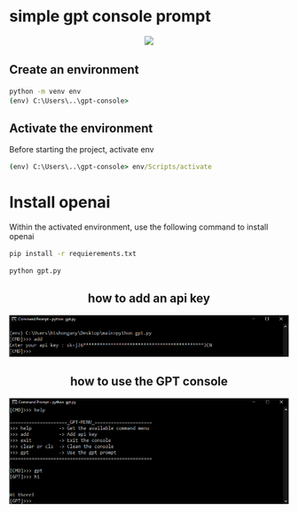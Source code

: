 # simple gpt console prompt 

<center>
	<img src="img/sirehassan.ico">
</center>

## Create an environment

```cmd 
python -m venv env
(env) C:\Users\..\gpt-console>
```
## Activate the environment

Before starting the project, activate env

```cmd 
(env) C:\Users\..\gpt-console> env/Scripts/activate
```
# Install openai

Within the activated environment, use the following command to install openai

```cmd
pip install -r requierements.txt 
```
```cmd 
python gpt.py 
```

<center>
	<h2> how to add an api key </h2>
	<img src="img/add_api_key.PNG">
</center>
<center>
	<h2> how to use the GPT console </h2>
	<img src="img/how_to_use.PNG">
</center>